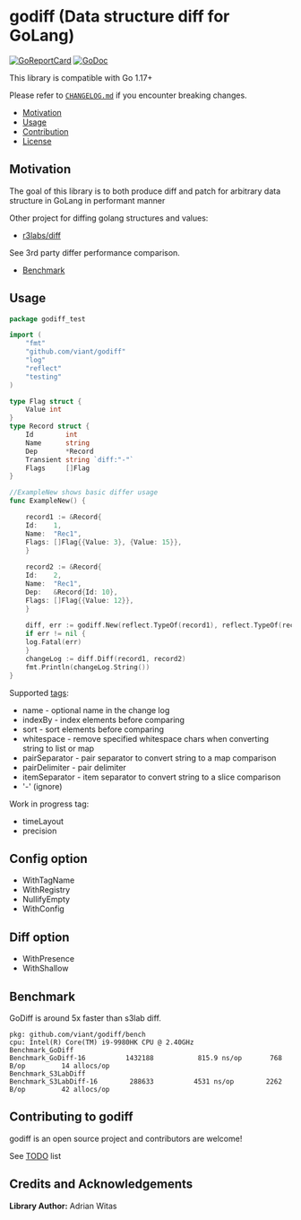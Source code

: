 # godiff (Data structure diff for GoLang)

[![GoReportCard](https://goreportcard.com/badge/github.com/viant/godiff)](https://goreportcard.com/report/github.com/viant/godiff)
[![GoDoc](https://godoc.org/github.com/viant/godiff?status.svg)](https://godoc.org/github.com/viant/godiff)

This library is compatible with Go 1.17+

Please refer to [`CHANGELOG.md`](CHANGELOG.md) if you encounter breaking changes.

- [Motivation](#motivation)
- [Usage](#usage)
- [Contribution](#contributing-to-godiff)
- [License](#license)

## Motivation

The goal of this library is to both produce diff and patch
for arbitrary data structure in GoLang in performant manner

Other project for diffing golang structures and values:

- [r3labs/diff](https://github.com/r3labs/diff)

See 3rd party differ performance comparison.

- [Benchmark](#benchmark)

## Usage

```go
package godiff_test

import (
	"fmt"
	"github.com/viant/godiff"
	"log"
	"reflect"
	"testing"
)

type Flag struct {
	Value int
}
type Record struct {
	Id        int
	Name      string
	Dep       *Record
	Transient string `diff:"-"`
	Flags     []Flag
}

//ExampleNew shows basic differ usage
func ExampleNew() {

    record1 := &Record{
    Id:    1,
    Name:  "Rec1",
    Flags: []Flag{{Value: 3}, {Value: 15}},
    }
    
    record2 := &Record{
    Id:    2,
    Name:  "Rec1",
    Dep:   &Record{Id: 10},
    Flags: []Flag{{Value: 12}},
    }
    
    diff, err := godiff.New(reflect.TypeOf(record1), reflect.TypeOf(record2))
    if err != nil {
    log.Fatal(err)
    }
    changeLog := diff.Diff(record1, record2)
    fmt.Println(changeLog.String())
}
```

Supported [tags](tag.go):

- name - optional name in the change log
- indexBy - index elements before comparing
- sort - sort elements before comparing
- whitespace - remove specified whitespace chars when converting string to list or map
- pairSeparator - pair separator to convert string to a map comparison
- pairDelimiter - pair delimiter
- itemSeparator - item separator to convert string to a slice comparison
- '-' (ignore)

Work in progress tag:

- timeLayout
- precision

## Config option
- WithTagName
- WithRegistry
- NullifyEmpty
- WithConfig

## Diff option
- WithPresence
- WithShallow

## Benchmark

GoDiff is around 5x faster than s3lab diff.

```text
pkg: github.com/viant/godiff/bench
cpu: Intel(R) Core(TM) i9-9980HK CPU @ 2.40GHz
Benchmark_GoDiff
Benchmark_GoDiff-16       	 1432188	       815.9 ns/op	     768 B/op	      14 allocs/op
Benchmark_S3LabDiff
Benchmark_S3LabDiff-16    	  288633	      4531 ns/op	    2262 B/op	      42 allocs/op
```

## Contributing to godiff

godiff is an open source project and contributors are welcome!

See [TODO](TODO.md) list

## Credits and Acknowledgements

**Library Author:** Adrian Witas

